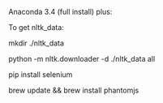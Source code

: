Anaconda 3.4 (full install) plus:

To get nltk_data:

mkdir ./nltk_data

python -m nltk.downloader -d ./nltk_data all

pip install selenium

brew update && brew install phantomjs
